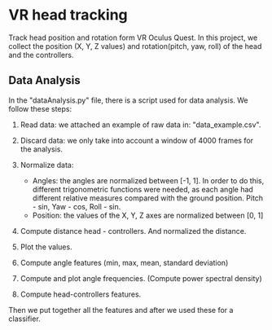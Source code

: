 # VR head tracking
Track head position and rotation form VR Oculus Quest.
In this project, we collect the position (X, Y, Z values) and rotation(pitch, yaw, roll) of the head and the controllers.

## Data Analysis
In the "dataAnalysis.py" file, there is a script used for data analysis. We follow these steps:

1. Read data: we attached an example of raw data in: "data_example.csv".
2. Discard data: we only take into account a window of 4000 frames for the analysis.
3. Normalize data: 
    - Angles: the angles are normalized between [-1, 1]. In order to do this, different trigonometric functions were needed,
as each angle had different relative measures compared with the ground position. Pitch - sin, Yaw - cos, Roll - sin.
    - Position: the values of the X, Y, Z axes are normalized between [0, 1]

4. Compute distance head - controllers. And normalized the distance.
5. Plot the values.
6. Compute angle features (min, max, mean, standard deviation)
7. Compute and plot angle frequencies. (Compute power spectral density)
8. Compute head-controllers features.

Then we put together all the features and after we used these for a classifier.  
